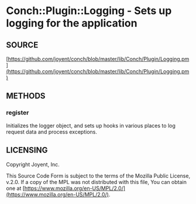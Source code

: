 # Conch::Plugin::Logging - Sets up logging for the application

## SOURCE

[https://github.com/joyent/conch/blob/master/lib/Conch/Plugin/Logging.pm](https://github.com/joyent/conch/blob/master/lib/Conch/Plugin/Logging.pm)

## METHODS

### register

Initializes the logger object, and sets up hooks in various places to log request data and
process exceptions.

## LICENSING

Copyright Joyent, Inc.

This Source Code Form is subject to the terms of the Mozilla Public License,
v.2.0. If a copy of the MPL was not distributed with this file, You can obtain
one at [https://www.mozilla.org/en-US/MPL/2.0/](https://www.mozilla.org/en-US/MPL/2.0/).
